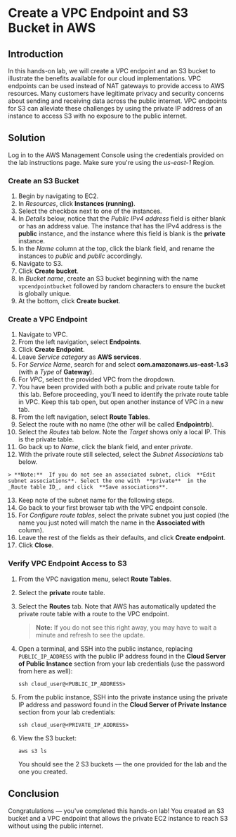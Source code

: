 ﻿
# Create a VPC Endpoint and S3 Bucket in AWS

## Introduction

In this hands-on lab, we will create a VPC endpoint and an S3 bucket to illustrate the benefits available for our cloud implementations. VPC endpoints can be used instead of NAT gateways to provide access to AWS resources. Many customers have legitimate privacy and security concerns about sending and receiving data across the public internet. VPC endpoints for S3 can alleviate these challenges by using the private IP address of an instance to access S3 with no exposure to the public internet.

## Solution

Log in to the AWS Management Console using the credentials provided on the lab instructions page. Make sure you're using the  _us-east-1_  Region.

### Create an S3 Bucket

1.  Begin by navigating to EC2.
2.  In  _Resources_, click  **Instances (running)**.
3.  Select the checkbox next to one of the instances.
4.  In  _Details_  below, notice that the  _Public IPv4 address_  field is either blank or has an address value. The instance that has the IPv4 address is the  **public**  instance, and the instance where this field is blank is the  **private**  instance.
5.  In the  _Name_  column at the top, click the blank field, and rename the instances to  _public_  and  _public_  accordingly.
6.  Navigate to S3.
7.  Click  **Create bucket**.
8.  In  _Bucket name_, create an S3 bucket beginning with the name  `vpcendpointbucket`  followed by random characters to ensure the bucket is globally unique.
9.  At the bottom, click  **Create bucket**.

### Create a VPC Endpoint

1.  Navigate to VPC.
2.  From the left navigation, select  **Endpoints**.
3.  Click  **Create Endpoint**.
4.  Leave  _Service category_  as  **AWS services**.
5.  For  _Service Name_, search for and select  **com.amazonaws.us-east-1.s3**  (with a  _Type_  of  **Gateway**).
6.  For  _VPC_, select the provided VPC from the dropdown.
7.  You have been provided with both a public and private route table for this lab. Before proceeding, you'll need to identify the private route table in VPC. Keep this tab open, but open another instance of VPC in a new tab.
8.  From the left navigation, select  **Route Tables**.
9.  Select the route with no name (the other will be called  **Endpointrb**).
10.  Select the  _Routes_  tab below. Note the  _Target_  shows only a local IP. This is the private table.
11.  Go back up to  _Name_, click the blank field, and enter  _private_.
12.  With the private route still selected, select the  _Subnet Associations_  tab below.
    
    > **Note:**  If you do not see an associated subnet, click  **Edit subnet associations**. Select the one with  **private**  in the  _Route table ID_, and click  **Save associations**.
    
13.  Keep note of the subnet name for the following steps.
14.  Go back to your first browser tab with the VPC endpoint console.
15.  For  _Configure route tables_, select the private subnet you just copied (the name you just noted will match the name in the  **Associated with**  column).
16.  Leave the rest of the fields as their defaults, and click  **Create endpoint**.
17.  Click  **Close**.

### Verify VPC Endpoint Access to S3

1.  From the VPC navigation menu, select  **Route Tables**.
    
2.  Select the  **private**  route table.
    
3.  Select the  **Routes**  tab. Note that AWS has automatically updated the private route table with a route to the VPC endpoint.
    
    > **Note:**  If you do not see this right away, you may have to wait a minute and refresh to see the update.
    
4.  Open a terminal, and SSH into the public instance, replacing  `PUBLIC_IP_ADDRESS`  with the public IP address found in the  **Cloud Server of Public Instance**  section from your lab credentials (use the password from here as well):
    
    `ssh cloud_user@<PUBLIC_IP_ADDRESS>`
    
5.  From the public instance, SSH into the private instance using the private IP address and password found in the  **Cloud Server of Private Instance**  section from your lab credentials:
    
    `ssh cloud_user@<PRIVATE_IP_ADDRESS>`
    
6.  View the S3 bucket:
    
    `aws s3 ls`
    
    You should see the 2 S3 buckets — the one provided for the lab and the one you created.
    

## Conclusion

Congratulations — you've completed this hands-on lab! You created an S3 bucket and a VPC endpoint that allows the private EC2 instance to reach S3 without using the public internet.
